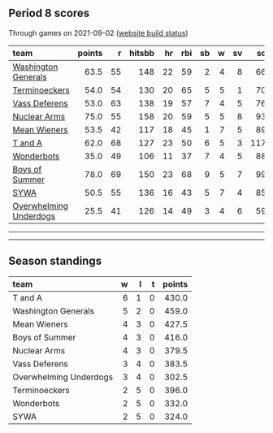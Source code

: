

## Period 8 scores

Through games on 2021-09-02 ([website build status](https://github.com/brian-bot/pl-site/actions))


|team                                              | points|  r| hitsbb| hr| rbi| sb|  w| sv|  so|   era|  whip|
|:-------------------------------------------------|------:|--:|------:|--:|---:|--:|--:|--:|---:|-----:|-----:|
|[Washington Generals](./washingtongenerals)       |   63.5| 55|    148| 22|  59|  2|  4|  8|  66| 2.627| 0.973|
|[Terminoeckers](./terminoeckers)                  |   54.0| 54|    130| 20|  65|  5|  5|  1|  70| 3.277| 1.078|
|[Vass Deferens](./vassdeferens)                   |   53.0| 63|    138| 19|  57|  7|  4|  5|  76| 5.062| 1.238|
|[Nuclear Arms](./nucleararms)                     |   75.0| 55|    158| 20|  59|  5|  5|  8|  93| 2.901| 1.004|
|[Mean Wieners](./meanwieners)                     |   53.5| 42|    117| 18|  45|  1|  7|  5|  89| 2.156| 0.970|
|[T and A](./tanda)                                |   62.0| 68|    127| 23|  50|  6|  5|  3| 117| 3.529| 1.245|
|[Wonderbots](./wonderbots)                        |   35.0| 49|    106| 11|  37|  7|  4|  5|  88| 5.778| 1.191|
|[Boys of Summer](./boysofsummer)                  |   78.0| 69|    150| 23|  68|  9|  5|  7|  99| 4.304| 1.261|
|[SYWA](./sywa)                                    |   50.5| 55|    136| 16|  43|  5|  7|  4|  85| 4.119| 1.169|
|[Overwhelming Underdogs](./overwhelmingunderdogs) |   25.5| 41|    126| 14|  49|  3|  4|  6|  59| 5.933| 1.561|

* * *
* * *

## Season standings


|team                   |  w|  l|  t| points|
|:----------------------|--:|--:|--:|------:|
|T and A                |  6|  1|  0|  430.0|
|Washington Generals    |  5|  2|  0|  459.0|
|Mean Wieners           |  4|  3|  0|  427.5|
|Boys of Summer         |  4|  3|  0|  416.0|
|Nuclear Arms           |  4|  3|  0|  379.5|
|Vass Deferens          |  3|  4|  0|  383.5|
|Overwhelming Underdogs |  3|  4|  0|  302.5|
|Terminoeckers          |  2|  5|  0|  396.0|
|Wonderbots             |  2|  5|  0|  332.0|
|SYWA                   |  2|  5|  0|  324.0|



